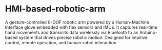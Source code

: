 # HMI-based-robotic-arm
A gesture-controlled 6-DOF robotic arm powered by a Human-Machine Interface glove embedded with flex sensors and IMUs. It captures real-time hand movements and transmits data wirelessly via Bluetooth to an Arduino-based system that drives precise robotic motion. Designed for intuitive control, remote operation, and human-robot interaction.
